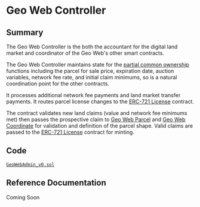 # Geo Web Controller

## Summary

The Geo Web Controller is the both the accountant for the digital land market and coordinator of the Geo Web's other smart contracts.

The Geo Web Controller maintains state for the [partial common ownership](../../concepts/partial-common-ownership.md) functions including the parcel for sale price, expiration date, auction variables, network fee rate, and initial claim minimums, so is a natural coordination point for the other contracts.

It processes additional network fee payments and land market transfer payments. It routes parcel license changes to the [ERC-721 License](erc-721-license.md) contract.

The contract validates new land claims \(value and network fee minimums met\) then passes the prospective claim to [Geo Web Parcel](geo-web-parcel.md) and [Geo Web Coordinate](geo-web-coordinates.md) for validation and definition of the parcel shape. Valid claims are passed to the [ERC-721 License](erc-721-license.md) contract for minting.

## Code

[`GeoWebAdmin_v0.sol`](https://github.com/Geo-Web-Project/core-contracts/blob/master/contracts/GeoWebAdmin_v0.sol)

## Reference Documentation

Coming Soon

